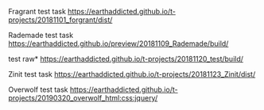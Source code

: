 Fragrant test task https://earthaddicted.github.io/t-projects/20181101_forgrant/dist/

Rademade test task https://earthaddicted.github.io/preview/20181109_Rademade/build/


test raw* https://earthaddicted.github.io/t-projects/20181120_test/build/

Zinit test task https://earthaddicted.github.io/t-projects/20181123_Zinit/dist/

Overwolf test task https://earthaddicted.github.io/t-projects/20190320_overwolf_html:css:jquery/